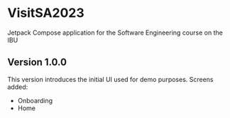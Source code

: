# VisitSA2023
Jetpack Compose application for the Software Engineering course on the IBU

## Version 1.0.0
This version introduces the initial UI used for demo purposes.
Screens added: 
- Onboarding
- Home